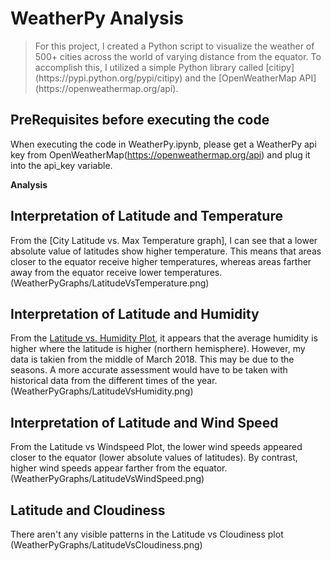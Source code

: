 # WeatherPy Analysis

<blockquote><p>For this project, I created a Python script to visualize the weather of 500+ cities across the world of varying distance from the equator. To accomplish this, I utilized a simple Python library called [citipy](https://pypi.python.org/pypi/citipy) and the [OpenWeatherMap API](https://openweathermap.org/api). </p></blockquote>

## PreRequisites before executing the code
When executing the code in WeatherPy.ipynb, please get a WeatherPy api key from OpenWeatherMap(https://openweathermap.org/api) and plug it into the api_key variable. 

<strong>Analysis</strong>

## Interpretation of Latitude and Temperature
From the [City Latitude vs. Max Temperature graph], I can see that a lower absolute value of latitudes show higher temperature. This means that areas closer to the equator receive higher temperatures, whereas areas farther away from the equator receive lower temperatures. 
(WeatherPyGraphs/LatitudeVsTemperature.png)

## Interpretation of Latitude and Humidity
From the [Latitude vs. Humidity Plot](#hum_cell), it appears that the average humidity is higher where the latitude is higher (northern hemisphere). However, my data is takien from the middle of March 2018. This may be due to the seasons. A more accurate assessment would have to be taken with historical data from the different times of the year.
(WeatherPyGraphs/LatitudeVsHumidity.png)

## Interpretation of Latitude and Wind Speed
From the Latitude vs Windspeed Plot, the lower wind speeds appeared closer to the equator (lower absolute values of latitudes). By contrast, higher wind speeds appear farther from the equator.
(WeatherPyGraphs/LatitudeVsWindSpeed.png)

## Latitude and Cloudiness 
There aren't any visible patterns in the Latitude vs Cloudiness plot
(WeatherPyGraphs/LatitudeVsCloudiness.png)



